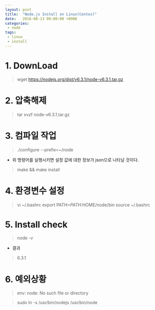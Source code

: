 ```yaml
---
layout: post
title:  "Node.js Install on Linux(Centos)"
date:   2016-08-13 09:00:00 +0900
categories:
 - node
tags: 
 - linux
 - install
---
```


# 1. DownLoad

> wget https://nodejs.org/dist/v6.3.1/node-v6.3.1.tar.gz

# 2. 압축해제

> tar xvzf node-v6.3.1.tar.gz

# 3. 컴파일 작업

> ./configure --prefix=~/node

- 위 명령어를 실행시키면 설정 값에 대한 정보가 json으로 나타날 것이다.

> make && make install

# 4. 환경변수 설정

> vi ~/.bashrc
> export PATH=$PATH:$HOME/node/bin
> source ~/.bashrc

# 5. Install check

> node -v

- 결과

> 6.3.1



# 6. 예외상황
> env: node: No such file or directory

> sudo ln -s /usr/bin/nodejs /usr/bin/node




